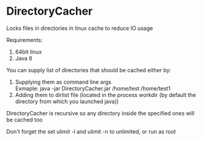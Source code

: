 # DirectoryCacher
Locks files in directories in linux cache to reduce IO usage

Requirements:<br>
1) 64bit linux<br>
2) Java 8

You can supply list of directories that should be cached either by:<br>
1) Supplying them as command line args<br>
Exmaple: java -jar DirectoryCacher.jar /home/test /home/test1<br>
2) Adding them to dirlist file (located in the process workdir (by default the directory from which you launched java))

DirectoryCacher is recursive so any directory inside the specified ones will be cached too

Don't forget the set ulimit -l and ulimit -n to unlimited, or run as root
